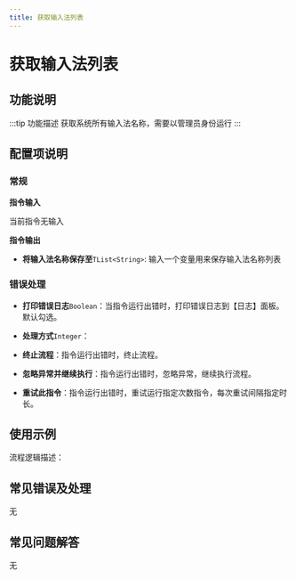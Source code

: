 ```yaml
---
title: 获取输入法列表
---
```


# 获取输入法列表

## 功能说明

:::tip 功能描述
获取系统所有输入法名称，需要以管理员身份运行
:::

## 配置项说明

### 常规

**指令输入**

当前指令无输入


**指令输出**

- **将输入法名称保存至**`TList<String>`: 输入一个变量用来保存输入法名称列表

### 错误处理

- **打印错误日志**`Boolean`：当指令运行出错时，打印错误日志到【日志】面板。默认勾选。

- **处理方式**`Integer`：

 - **终止流程**：指令运行出错时，终止流程。

 - **忽略异常并继续执行**：指令运行出错时，忽略异常，继续执行流程。

 - **重试此指令**：指令运行出错时，重试运行指定次数指令，每次重试间隔指定时长。

## 使用示例

流程逻辑描述：

## 常见错误及处理

无

## 常见问题解答

无


